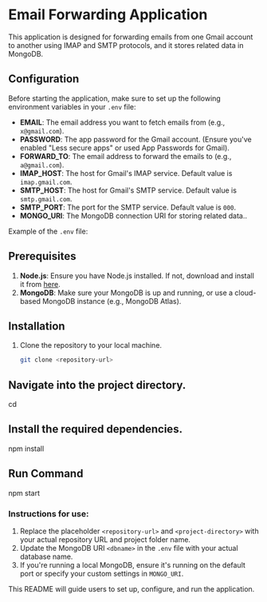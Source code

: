 # Email Forwarding Application

This application is designed for forwarding emails from one Gmail account to another using IMAP and SMTP protocols, and it stores related data in MongoDB.

## Configuration

Before starting the application, make sure to set up the following environment variables in your `.env` file:

- **EMAIL**: The email address you want to fetch emails from (e.g., `x@gmail.com`).
- **PASSWORD**: The app password for the Gmail account. (Ensure you've enabled "Less secure apps" or used App Passwords for Gmail).
- **FORWARD_TO**: The email address to forward the emails to (e.g., `a@gmail.com`).
- **IMAP_HOST**: The host for Gmail's IMAP service. Default value is `imap.gmail.com`.
- **SMTP_HOST**: The host for Gmail's SMTP service. Default value is `smtp.gmail.com`.
- **SMTP_PORT**: The port for the SMTP service. Default value is `000`.
- **MONGO_URI**: The MongoDB connection URI for storing related data..

Example of the `.env` file:



## Prerequisites

1. **Node.js**: Ensure you have Node.js installed. If not, download and install it from [here](https://nodejs.org/).
2. **MongoDB**: Make sure your MongoDB is up and running, or use a cloud-based MongoDB instance (e.g., MongoDB Atlas).

## Installation

1. Clone the repository to your local machine.

   ```bash
   git clone <repository-url>


## Navigate into the project directory.

cd <project-directory>


## Install the required dependencies.

npm install


## Run Command 
npm start



### Instructions for use:

1. Replace the placeholder `<repository-url>` and `<project-directory>` with your actual repository URL and project folder name.
2. Update the MongoDB URI `<dbname>` in the `.env` file with your actual database name.
3. If you're running a local MongoDB, ensure it's running on the default port or specify your custom settings in `MONGO_URI`.

This README will guide users to set up, configure, and run the application.


